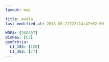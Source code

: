 ```yaml
---
layout: map

title: Avala
last_modified_at: 2018-05-21T22:14:47+02:00

WDPA: [388807]
BioRaS: [63]
geoSrbija:
  L1_183: [120]
  L1_362: [77]
---
```

